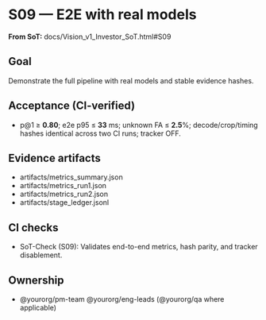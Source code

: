 # S09 — E2E with real models

**From SoT:** docs/Vision_v1_Investor_SoT.html#S09

## Goal
Demonstrate the full pipeline with real models and stable evidence hashes.

## Acceptance (CI-verified)
- p@1 ≥ **0.80**; e2e p95 ≤ **33** ms; unknown FA ≤ **2.5**%; decode/crop/timing hashes identical across two CI runs; tracker OFF.

## Evidence artifacts
- artifacts/metrics_summary.json
- artifacts/metrics_run1.json
- artifacts/metrics_run2.json
- artifacts/stage_ledger.jsonl

## CI checks
- SoT-Check (S09): Validates end-to-end metrics, hash parity, and tracker disablement.

## Ownership
- @yourorg/pm-team @yourorg/eng-leads (@yourorg/qa where applicable)
